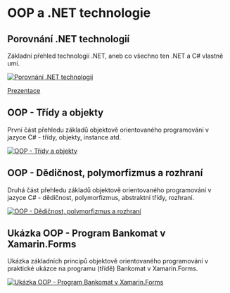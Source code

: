 # OOP a .NET technologie

## Porovnání .NET technologií

Základní přehled technologií .NET, aneb co všechno ten .NET a C# vlastně umí.

[![Porovnání .NET technologií](https://img.youtube.com/vi/LIXC68nDkMc/0.jpg)](https://www.youtube.com/watch?v=LIXC68nDkMc)

[Prezentace](https://github.com/PetrVobornik/prednasky/blob/master/Xamarin.Forms/01-OOP-a-NET/OOP%201%20-%20D%C4%9Bdi%C4%8Dnost,%20polymorfizmus%20a%20rozhran%C3%AD.ppsx?raw=true)


## OOP - Třídy a objekty

První část přehledu základů objektově orientovaného programování v jazyce C# - třídy, objekty, instance atd.

[![OOP - Třídy a objekty](https://img.youtube.com/vi/fubIDH9v4ZA/0.jpg)](https://www.youtube.com/watch?v=fubIDH9v4ZA)


## OOP - Dědičnost, polymorfizmus a rozhraní

Druhá část přehledu základů objektově orientovaného programování v jazyce C# - dědičnost, polymorfizmus, abstraktní třídy, rozhraní.

[![OOP - Dědičnost, polymorfizmus a rozhraní](https://img.youtube.com/vi/VEP6cZfeNqw/0.jpg)](https://www.youtube.com/watch?v=VEP6cZfeNqw)


## Ukázka OOP - Program Bankomat v Xamarin.Forms

Ukázka základních principů objektově orientovaného programování v praktické ukázce na programu (třídě) Bankomat v Xamarin.Forms.

[![Ukázka OOP - Program Bankomat v Xamarin.Forms](https://img.youtube.com/vi/FhzPbeIMusY/0.jpg)](https://www.youtube.com/watch?v=FhzPbeIMusY)
